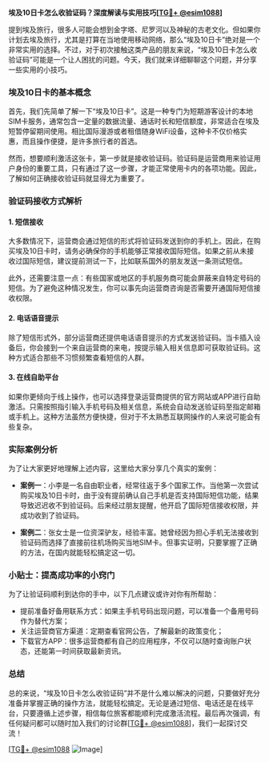 **埃及10日卡怎么收验证码？深度解读与实用技巧[[TG💪+ @esim1088](https://t.me/s/esim1088)]**

提到埃及旅行，很多人可能会想到金字塔、尼罗河以及神秘的古老文化。但如果你计划去埃及旅行，尤其是打算在当地使用移动网络，那么“埃及10日卡”绝对是一个非常实用的选择。不过，对于初次接触这类产品的朋友来说，“埃及10日卡怎么收验证码”可能是一个让人困扰的问题。今天，我们就来详细聊聊这个问题，并分享一些实用的小技巧。

### 埃及10日卡的基本概念

首先，我们先简单了解一下“埃及10日卡”。这是一种专门为短期游客设计的本地SIM卡服务，通常包含一定量的数据流量、通话时长和短信额度，非常适合在埃及短暂停留期间使用。相比国际漫游或者租借随身WiFi设备，这种卡不仅价格实惠，而且操作便捷，是许多旅行者的首选。

然而，想要顺利激活这张卡，第一步就是接收验证码。验证码是运营商用来验证用户身份的重要工具，只有通过了这一步骤，才能正常使用卡内的各项功能。因此，了解如何正确接收验证码就显得尤为重要了。

### 验证码接收方式解析

#### 1. 短信接收
大多数情况下，运营商会通过短信的形式将验证码发送到你的手机上。因此，在购买埃及10日卡时，请务必确保你的手机能够正常接收国际短信。如果之前从未接收过国际短信，建议提前测试一下，比如联系国外的朋友发送一条测试短信。

此外，还需要注意一点：有些国家或地区的手机服务商可能会屏蔽来自特定号码的短信。为了避免这种情况发生，你可以事先向运营商咨询是否需要开通国际短信接收权限。

#### 2. 电话语音提示
除了短信形式外，部分运营商还提供电话语音提示的方式发送验证码。当卡插入设备后，你会接到一个来自运营商的来电，按提示输入相关信息即可获取验证码。这种方式适合那些不习惯频繁查看短信的人群。

#### 3. 在线自助平台
如果你更倾向于线上操作，也可以选择登录运营商提供的官方网站或APP进行自助激活。只需按照指引输入手机号码及相关信息，系统会自动发送验证码至指定邮箱或手机上。这种方法虽然方便快捷，但对于不太熟悉互联网操作的人来说可能会有些复杂。

### 实际案例分析

为了让大家更好地理解上述内容，这里给大家分享几个真实的案例：

- **案例一**：小李是一名自由职业者，经常往返于多个国家工作。当他第一次尝试购买埃及10日卡时，由于没有提前确认自己手机是否支持国际短信功能，结果导致迟迟收不到验证码。后来经过朋友提醒，他开启了国际短信接收权限，并成功收到了验证码。
  
- **案例二**：张女士是一位资深驴友，经验丰富。她曾经因为担心手机无法接收到验证码而选择了直接前往机场购买当地SIM卡。但事实证明，只要掌握了正确的方法，在国内就能轻松搞定这一切。

### 小贴士：提高成功率的小窍门

为了让验证码顺利到达你的手中，以下几点建议或许对你有所帮助：

- 提前准备好备用联系方式：如果主手机号码出现问题，可以准备一个备用号码作为替代方案；
- 关注运营商官方渠道：定期查看官网公告，了解最新的政策变化；
- 下载官方APP：很多运营商都有自己的应用程序，不仅可以随时查询账户状态，还能第一时间获取最新资讯。

### 总结

总的来说，“埃及10日卡怎么收验证码”并不是什么难以解决的问题，只要做好充分准备并掌握正确的操作方法，就能轻松搞定。无论是通过短信、电话还是在线平台，只要遵循上述步骤，相信每位旅客都能顺利完成激活流程。最后再次强调，有任何疑问都可以随时加入我们的讨论群[[TG💪+ @esim1088](https://t.me/s/esim1088)]，我们一起探讨交流！

[[TG💪+ @esim1088](https://t.me/s/esim1088) ![Image](https://i.postimg.cc/4NQfJmqS/Snipaste-2025-05-13-00-14-12.png)]